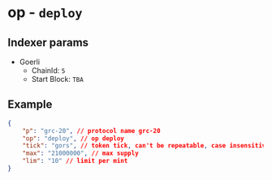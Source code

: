 # op - `deploy`

## Indexer params

* Goerli
  * ChainId: `5`
  * Start Block: `TBA`

## Example

```json
{
    "p": "grc-20", // protocol name grc-20
    "op": "deploy", // op deploy
    "tick": "gors", // token tick, can't be repeatable, case insensitive.
    "max": "21000000", // max supply
    "lim": "10" // limit per mint
}
```